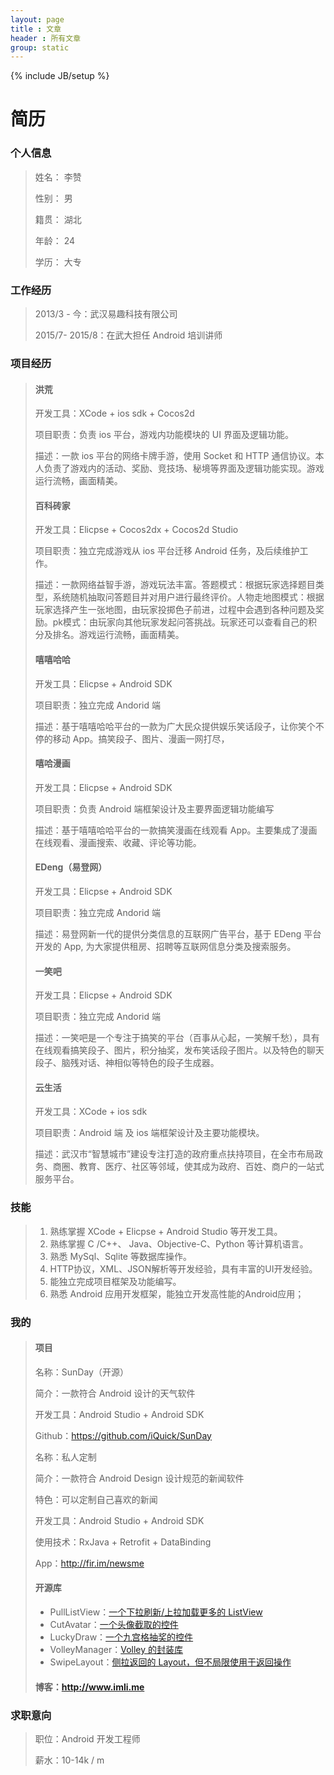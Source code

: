 ```yaml
---
layout: page
title : 文章
header : 所有文章
group: static
---
```

{% include JB/setup %}

<h1 id="简历">简历</h1>



<h3 id="个人信息">个人信息</h3>

<blockquote>
  <p>姓名：       李赞 </p>
  <p>性别：       男 </p>
  <p>籍贯：       湖北 </p>
  <p>年龄：       24 </p>
  <p>学历：       大专</p>
</blockquote>



<h3 id="工作经历">工作经历</h3>

<blockquote>
  <p>2013/3 - 今：武汉易趣科技有限公司 <br></p>
  <p>2015/7- 2015/8：在武大担任 Android 培训讲师</p>
</blockquote>



<h3 id="项目经历">项目经历</h3>

<blockquote>
  <h4 id="洪荒">洪荒</h4>
  
  <p>开发工具：XCode + ios sdk + Cocos2d </p>
  <p>项目职责：负责 ios 平台，游戏内功能模块的 UI 界面及逻辑功能。 </p>
  <p>描述：一款 ios 平台的网络卡牌手游，使用 Socket 和 HTTP 通信协议。本人负责了游戏内的活动、奖励、竞技场、秘境等界面及逻辑功能实现。游戏运行流畅，画面精美。</p>
  
  <h4 id="百科砖家">百科砖家</h4>
  
  <p>开发工具：Elicpse + Cocos2dx + Cocos2d Studio </p>
  <p>项目职责：独立完成游戏从 ios 平台迁移 Android 任务，及后续维护工作。 </p>
  <p>描述：一款网络益智手游，游戏玩法丰富。答题模式：根据玩家选择题目类型，系统随机抽取问答题目并对用户进行最终评价。人物走地图模式：根据玩家选择产生一张地图，由玩家投掷色子前进，过程中会遇到各种问题及奖励。pk模式：由玩家向其他玩家发起问答挑战。玩家还可以查看自己的积分及排名。游戏运行流畅，画面精美。</p>
  
  <h4 id="嘻嘻哈哈">嘻嘻哈哈</h4>
  
  <p>开发工具：Elicpse + Android SDK </p>
  <p>项目职责：独立完成 Andorid 端 </p>
  <p>描述：基于嘻嘻哈哈平台的一款为广大民众提供娱乐笑话段子，让你笑个不停的移动 App。搞笑段子、图片、漫画一网打尽，</p>
  
  <h4 id="嘻哈漫画">嘻哈漫画</h4>
  
  <p>开发工具：Elicpse + Android SDK </p>
  <p>项目职责：负责 Android 端框架设计及主要界面逻辑功能编写 </p>
  <p>描述：基于嘻嘻哈哈平台的一款搞笑漫画在线观看 App。主要集成了漫画在线观看、漫画搜索、收藏、评论等功能。</p>
  
  <h4 id="edeng易登网">EDeng（易登网）</h4>
  
  <p>开发工具：Elicpse + Android SDK </p>
  <p>项目职责：独立完成 Andorid 端 </p>
  <p>描述：易登网新一代的提供分类信息的互联网广告平台，基于 EDeng 平台开发的 App, 为大家提供租房、招聘等互联网信息分类及搜索服务。</p>
  
  <h4 id="一笑吧">一笑吧</h4>
  
  <p>开发工具：Elicpse + Android SDK </p>
  <p>项目职责：独立完成 Andorid 端 </p>
  <p>描述：一笑吧是一个专注于搞笑的平台（百事从心起，一笑解千愁），具有在线观看搞笑段子、图片，积分抽奖，发布笑话段子图片。以及特色的聊天段子、脑残对话、神相似等特色的段子生成器。</p>
  
  <h4 id="云生活">云生活</h4>
  
  <p>开发工具：XCode + ios sdk </p>
  <p>项目职责：Android 端 及 ios 端框架设计及主要功能模块。 </p>
  <p>描述：武汉市“智慧城市”建设专注打造的政府重点扶持项目，在全市布局政务、商圈、教育、医疗、社区等邻域，使其成为政府、百姓、商户的一站式服务平台。</p>
</blockquote>



<h3 id="技能">技能</h3>

<blockquote>
  <ol>
  <li>熟练掌握 XCode + Elicpse + Android Studio 等开发工具。</li>
  <li>熟练掌握 C /C++、 Java、Objective-C、Python 等计算机语言。</li>
  <li>熟悉 MySql、Sqlite 等数据库操作。</li>
  <li>HTTP协议，XML、JSON解析等开发经验，具有丰富的UI开发经验。</li>
  <li>能独立完成项目框架及功能编写。</li>
  <li>熟悉 Android 应用开发框架，能独立开发高性能的Android应用；</li>
  </ol>
</blockquote>



<h3 id="我的">我的</h3>

<blockquote>
  <h4 id="项目">项目</h4>
  
  <p>名称：SunDay（开源） </p>
  <p>简介：一款符合 Android 设计的天气软件 </p>
  <p>开发工具：Android Studio + Android SDK </p>
  <p>Github：<a href="https://github.com/iQuick/SunDay">https://github.com/iQuick/SunDay</a></p>
  
  <p>名称：私人定制 </p>
  <p>简介：一款符合 Android Design 设计规范的新闻软件 </p>
  <p>特色：可以定制自己喜欢的新闻 </p>
  <p>开发工具：Android Studio + Android SDK </p>
  <p>使用技术：RxJava + Retrofit + DataBinding </p>
  <p>App：<a href="http://fir.im/newsme">http://fir.im/newsme</a></p>
  
  <h4 id="开源库">开源库</h4>
  
  <ul>
  <li>PullListView：<a href="https://github.com/iQuick/PullListView">一个下拉刷新/上拉加载更多的 ListView</a></li>
  <li>CutAvatar：<a href="https://github.com/iQuick/QQCutAvatar">一个头像截取的控件</a></li>
  <li>LuckyDraw：<a href="https://github.com/iQuick/LuckyDraw">一个九宫格抽奖的控件</a></li>
  <li>VolleyManager：<a href="https://github.com/iQuick/VolleyManager">Volley 的封装库</a></li>
  <li>SwipeLayout：<a href="https://github.com/iQuick/SwipeLayout">侧拉返回的 Layout，但不局限使用于返回操作</a></li>
  </ul>
  
  <h4 id="博客httpwwwimlime">博客：<a href="http://www.imli.me">http://www.imli.me</a></h4>
</blockquote>



<h3 id="求职意向">求职意向</h3>

<blockquote>
  <p>职位：Android 开发工程师 </p>
  <p>薪水：10-14k / m</p>
</blockquote>